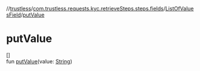 //[trustless](../../../index.md)/[com.trustless.requests.kyc.retrieveSteps.steps.fields](../index.md)/[ListOfValuesField](index.md)/[putValue](put-value.md)

# putValue

[]\
fun [putValue](put-value.md)(value: [String](https://kotlinlang.org/api/latest/jvm/stdlib/kotlin/-string/index.html))
